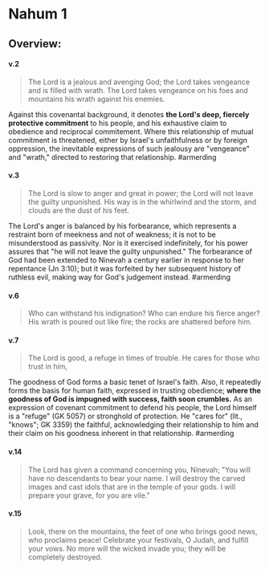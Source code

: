 # Nahum 1

## Overview:


#### v.2
>The Lord is a jealous and avenging God; the Lord takes vengeance and is filled with wrath. The Lord takes vengeance on his foes and mountains his wrath against his enemies.

Against this covenantal background, it denotes **the Lord's deep, fiercely protective commitment** to his people, and his exhaustive claim to obedience and reciprocal commitement. Where this relationship of mutual commitment is threatened, either by Israel's unfaithfulness or by foreign oppression, the inevitable expressions of such jealousy are "vengeance" and "wrath," directed to restoring that relationship.
#armerding 

#### v.3
>The Lord is slow to anger and great in power; the Lord will not leave the guilty unpunished. His way is in the whirlwind and the storm, and clouds are the dust of his feet.

The Lord's anger is balanced by his forbearance, which represents a restraint born of meekness and not of weakness; it is not to be misunderstood as passivity. Nor is it exercised indefinitely, for his power assures that "he will not leave the guilty unpunished." The forbearance of God had been extended to Ninevah a century earlier in response to her repentance (Jn 3:10); but it was forfeited by her subsequent history of ruthless evil, making way for God's judgement instead.
#armerding  

#### v.6
>Who can withstand his indignation? Who can endure his fierce anger? His wrath is poured out like fire; the rocks are shattered before him.

#### v.7
>The Lord is good, a refuge in times of trouble. He cares for those who trust in him,

The goodness of God forms a basic tenet of Israel's faith. Also, it repeatedly forms the basis for human faith, expressed in trusting obedience; **where the goodness of God is impugned with success, faith soon crumbles.** As an expression of covenant commitment to defend his people, the Lord himself is a "refuge" (GK 5057) or stronghold of protection. He "cares for" (lit., "knows"; GK 3359) the faithful, acknowledging their relationship to him and their claim on his goodness inherent in that relationship.
#armerding 

#### v.14
>The Lord has given a command concerning you, Ninevah; "You will have no descendants to bear your name. I will destroy the carved images and cast idols that are in the temple of your gods. I will prepare your grave, for you are vile."

#### v.15
>Look, there on the mountains, the feet of one who brings good news, who proclaims peace! Celebrate your festivals, O Judah, and fulfill your vows. No more will the wicked invade you; they will be completely destroyed.




